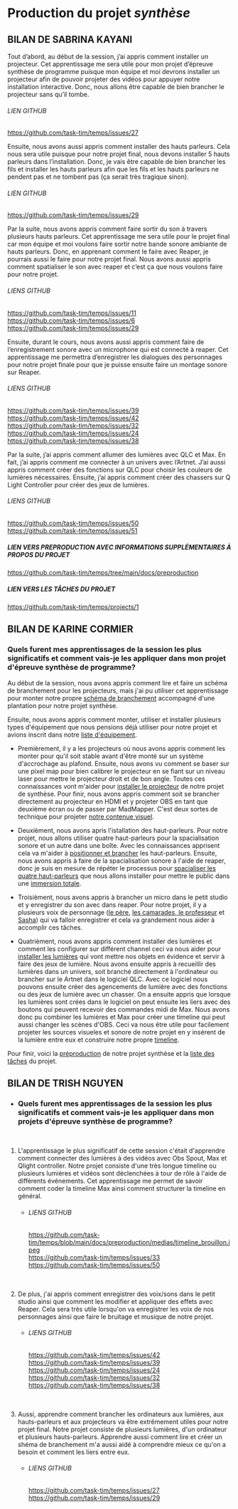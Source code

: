 # Production du projet *synthèse*

## BILAN DE SABRINA KAYANI

Tout d’abord, au début de la session, j’ai appris comment installer un projecteur. Cet apprentissage me sera utile pour mon projet d’épreuve synthèse de programme puisque mon équipe et moi devrons installer un projecteur afin de pouvoir projeter des vidéos pour appuyer notre installation interactive. Donc, nous allons être capable de bien brancher le projecteur sans qu’il tombe.
###### LIEN GITHUB
<https://github.com/task-tim/temps/issues/27>

Ensuite, nous avons aussi appris comment installer des hauts parleurs. Cela nous sera utile puisque pour notre projet final, nous devons installer 5 hauts parleurs dans l’installation. Donc, je vais être capable de bien brancher les fils et installer les hauts parleurs afin que les fils et les hauts parleurs ne pendent pas et ne tombent pas (ça serait très tragique sinon). 
###### LIEN GITHUB
<https://github.com/task-tim/temps/issues/29>

Par la suite, nous avons appris comment faire sortir du son à travers plusieurs hauts parleurs. Cet apprentissage me sera utile pour le projet final car mon équipe et moi voulons faire sortir notre bande sonore ambiante de hauts parleurs. Donc, en apprenant comment le faire avec Reaper, je pourrais aussi le faire pour notre projet final. Nous avons aussi appris comment spatialiser le son avec reaper et c’est ça que nous voulons faire pour notre projet.
###### LIENS GITHUB
<https://github.com/task-tim/temps/issues/11><br/> 
<https://github.com/task-tim/temps/issues/6><br/> 
<https://github.com/task-tim/temps/issues/29>

Ensuite, durant le cours, nous avons aussi appris comment faire de l’enregistrement sonore avec un microphone qui est connecté à reaper. Cet apprentissage me permettra d’enregistrer les dialogues des personnages pour notre projet finale pour que je puisse ensuite faire un montage sonore sur Reaper.
###### LIENS GITHUB
<https://github.com/task-tim/temps/issues/39><br/> 
<https://github.com/task-tim/temps/issues/42><br/> 
<https://github.com/task-tim/temps/issues/32><br/> 
<https://github.com/task-tim/temps/issues/24><br/> 
<https://github.com/task-tim/temps/issues/38>

Par la suite, j’ai appris comment allumer des lumières avec QLC et Max. En fait, j’ai appris comment me connecter à un univers avec l’Artnet. J’ai aussi appris comment créer des fonctions sur QLC pour choisir les couleurs de lumières nécessaires. Ensuite, j’ai appris comment créer des chassers sur Q Light Controller pour créer des jeux de lumières.
###### LIENS GITHUB
<https://github.com/task-tim/temps/issues/50><br/> 
<https://github.com/task-tim/temps/issues/51>

##### LIEN VERS PREPRODUCTION AVEC INFORMATIONS SUPPLÉMENTAIRES À PROPOS DU PROJET
<https://github.com/task-tim/temps/tree/main/docs/preproduction>

##### LIEN VERS LES TÂCHES DU PROJET
<https://github.com/task-tim/temps/projects/1>

## BILAN DE KARINE CORMIER

### Quels furent mes apprentissages de la session les plus significatifs et comment vais-je les appliquer dans  mon projet d'épreuve synthèse de programme?

Au début de la session, nous avons appris comment lire et faire un schéma de branchement pour les projecteurs, mais j'ai pu utiliser cet apprentissage pour monter notre propre [schéma de branchement](https://github.com/task-tim/temps/tree/main/docs/preproduction#Sch%C3%A9mas-ou-plans-techniques) accompagné d'une plantation pour notre projet synthèse. 

Ensuite, nous avons appris comment monter, utiliser et installer plusieurs types d'équipement que nous pensions déjà utiliser pour notre projet et avions inscrit dans notre [liste d'équipement](https://github.com/task-tim/temps/tree/main/docs/preproduction#%C3%89quipements-requis). 

- Premièrement, il y a les projecteurs où nous avons appris comment les monter pour qu'il soit stable avant d'être monté sur un système d'accrochage au plafond. Ensuite, nous avons vu comment se baser sur une pixel map pour bien calibrer le projecteur en se fiant sur un niveau laser pour mettre le projecteur droit et de bon angle. Toutes ces connaissances vont m'aider pour [installer le projecteur](https://github.com/task-tim/temps/issues/27) de notre projet de synthèse. Pour finir, nous avons appris comment soit se brancher directement au projecteur en HDMI et y projeter OBS en tant que deuxième écran ou de passer par MadMapper. C'est deux sortes de technique pour projeter [notre contenue visuel](https://github.com/task-tim/temps/issues/12).

- Deuxièment, nous avons apris l'istallation des haut-parleurs. Pour notre projet, nous allons utiliser quatre haut-parleurs pour la spacialisation sonore et un autre dans une boîte. Avec les connaissances apprisent cela va m'aider à [positionner et brancher](https://github.com/task-tim/temps/issues/29) les haut-parleurs. Ensuite, nous avons appris à faire de la spacialisation sonore à l'aide de reaper, donc je suis en mesure de répéter le processus pour [spacialiser les quatre haut-parleurs](https://github.com/task-tim/temps/issues/38) que nous allons installer pour mettre le public dans une [immersion totale](https://github.com/task-tim/temps/issues/11).

- Troisièment, nous avons appris à brancher un micro dans le petit studio et y enregistrer du son avec dans reaper. Pour notre projet, il y a plusieurs voix de personnage ([le père](https://github.com/task-tim/temps/issues/32), [les camarades, le professeur](https://github.com/task-tim/temps/issues/42) et [Sasha](https://github.com/task-tim/temps/issues/24)) qui va falloir enregistrer et cela va grandement nous aider à accomplir ces tâches. 

- Quatrièment, nous avons appris comment installer des lumières et comment les configurer sur différent channel ceci va nous aider pour [installer les lumières](https://github.com/task-tim/temps/issues/51) qui vont mettre nos objets en évidence et servir à faire des jeux de lumière. Nous avons ensuite appris à recueillir des lumières dans un univers, soit branché directement à l'ordinateur ou brancher sur le Artnet dans le logiciel QLC. Avec ce logiciel nous pouvons ensuite créer des agencements de lumière avec des fonctions ou des jeux de lumière avec un chasser. On a ensuite appris que lorsque les lumières sont crées dans le logiciel on peut ensuite les liers avec des boutons qui peuvent recevoir des commandes midi de Max. Nous avons donc pu combiner les lumières et Max pour créer une timeline qui peut aussi changer les scènes d'OBS. Ceci va nous être utile pour facilement projeter les sources visueles et sonore de notre projet en y insérent de la lumière entre eux et construire notre propre [timeline](https://github.com/task-tim/temps/issues/50).

Pour finir, voici la [préproduction](https://github.com/task-tim/temps/tree/main/docs/preproduction) de notre projet synthèse et la [liste des tâches](https://github.com/task-tim/temps/projects/1) du projet.


## BILAN DE TRISH NGUYEN

- ### Quels furent mes apprentissages de la session les plus significatifs et comment vais-je les appliquer dans  mon projets d'épreuve synthèse de programme?
<br/>

1. L'apprentissage le plus significatif de cette session c'était d'apprendre comment connecter des lumières à des vidéos avec Obs Spout, Max et Qlight controller. Notre projet consiste d'une très longue timeline ou plusieurs lumières et vidéos sont déclenchées à tour de rôle à l'aide de différents événements. Cet apprentissage me permet de savoir comment coder la timeline Max ainsi comment structurer la timeline en général.

    -   ###### LIENS GITHUB
        https://github.com/task-tim/temps/blob/main/docs/preproduction/medias/timeline_brouillon.jpeg<br/>
        https://github.com/task-tim/temps/issues/33<br/>
        https://github.com/task-tim/temps/issues/50<br/>
    <br/>
    <br/>

2. De plus, j'ai appris comment enregistrer des voix/sons dans le petit studio ainsi que comment les modifier et appliquer des effets avec Reaper. Cela sera très utile lorsqu'on va enregistrer les voix de nos personnages ainsi que faire le bruitage et musique de notre projet.
    -   ###### LIENS GITHUB
        https://github.com/task-tim/temps/issues/42<br/>
        https://github.com/task-tim/temps/issues/39 <br/>
        https://github.com/task-tim/temps/issues/24 <br/>
        https://github.com/task-tim/temps/issues/32 <br/>
        https://github.com/task-tim/temps/issues/38<br/>
    <br/>
    <br/>

3. Aussi, apprendre comment brancher les ordinateurs aux lumières, aux hauts-parleurs et aux projecteurs va être extrêmement utiles pour notre projet final. Notre projet consiste de plusieurs lumières, d'un ordinateur et plusieurs hauts-parleurs. Apprendre aussi comment lire et  créer un shéma de branchement m'a aussi aidé à comprendre mieux ce qu'on a besoin et comment les liers entre eux.

    - ###### LIENS GITHUB
        https://github.com/task-tim/temps/issues/27<br/>
        https://github.com/task-tim/temps/issues/29<br/>
    <br/>
    <br/>
